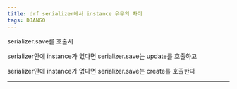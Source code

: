 ```yaml
---
title: drf serializer에서 instance 유무의 차이
tags: DJANGO
---
```


serializer.save를 호출시

serializer안에 instance가 있다면 serializer.save는 update를 호출하고

serializer안에 instance가 없다면 serializer.save는 create를 호출한다

---
